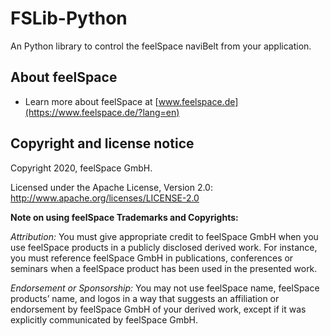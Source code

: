 # FSLib-Python
An Python library to control the feelSpace naviBelt from your application.

## About feelSpace

* Learn more about feelSpace at [www.feelspace.de](https://www.feelspace.de/?lang=en)

## Copyright and license notice

Copyright 2020, feelSpace GmbH.

Licensed under the Apache License, Version 2.0: http://www.apache.org/licenses/LICENSE-2.0

**Note on using feelSpace Trademarks and Copyrights:**

*Attribution:* You must give appropriate credit to feelSpace GmbH when you use feelSpace products in a publicly disclosed derived work. For instance, you must reference feelSpace GmbH in publications, conferences or seminars when a feelSpace product has been used in the presented work.

*Endorsement or Sponsorship:* You may not use feelSpace name, feelSpace products’ name, and logos in a way that suggests an affiliation or endorsement by feelSpace GmbH of your derived work, except if it was explicitly communicated by feelSpace GmbH.
